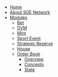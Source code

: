 <!-- docs/_sidebar.md -->

* [Home](/)
* [About SGE Network](../README.md)
* [Modules](README.md)
  * [Bet](specs/bet/01_Overview.md)
  * [DVM](specs/DVM/01_Overview.md)
  * [Mint](specs/Mint/01_Overview.md)
  * [Sport Event](specs/SportEvent/01_Overview.md)
  * [Strategic Reserve](specs/StrategicReserve/01_Overview.md)
  * [House](specs/House/01_Overview.md)
  * [Order Book](specs/OrderBook/01_Overview.md)
    * [Overview](specs/OrderBook/01_Overview.md)
    * [Concepts](specs/House/02_Concepts.md)
    * [State](specs/House/03_State.md)
    <!-- * [State Transitions](specs/House/04_State_Transitions.md) -->
    <!-- * [Messages](specs/House/05_Messages.md) -->
    <!-- * [Events](specs/House/06_Events.md) -->
